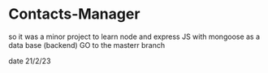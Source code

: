 # Contacts-Manager
so it was a minor project to learn node and express JS with  mongoose as a data base (backend)
GO to the masterr branch 
 

 date 21/2/23
